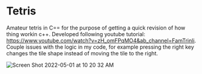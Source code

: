 # Tetris

Amateur tetris in C== for the purpose of getting a quick revision of how thing workin c++.
Developed following youtube tutorial: https://www.youtube.com/watch?v=zH_omFPqMO4&ab_channel=FamTrinli.
Couple issues with the logic in my code, for example pressing the right key changes the tile shape instead of moving the tile to the right. 

![Screen Shot 2022-05-01 at 10 20 32 AM](https://user-images.githubusercontent.com/40372192/166165251-701aa49c-3a95-4da6-8c80-a7cdfd509ad5.png)

